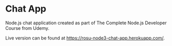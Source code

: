 # Chat App

Node.js chat application created as part of The Complete Node.js Developer Course from Udemy.

Live version can be found at https://rosu-node3-chat-app.herokuapp.com/.

